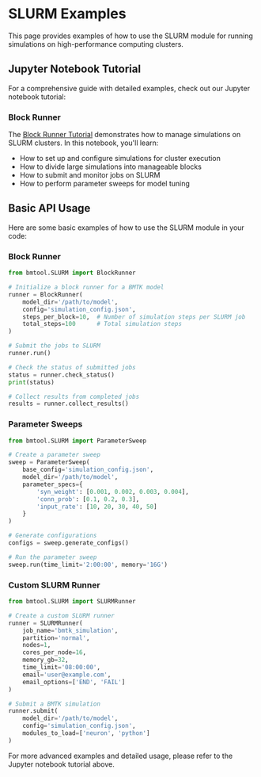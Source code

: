 # SLURM Examples

This page provides examples of how to use the SLURM module for running simulations on high-performance computing clusters.

## Jupyter Notebook Tutorial

For a comprehensive guide with detailed examples, check out our Jupyter notebook tutorial:

### Block Runner

The [Block Runner Tutorial](SLURM/using_BlockRunner.ipynb) demonstrates how to manage simulations on SLURM clusters. In this notebook, you'll learn:

- How to set up and configure simulations for cluster execution
- How to divide large simulations into manageable blocks
- How to submit and monitor jobs on SLURM
- How to perform parameter sweeps for model tuning

## Basic API Usage

Here are some basic examples of how to use the SLURM module in your code:

### Block Runner

```python
from bmtool.SLURM import BlockRunner

# Initialize a block runner for a BMTK model
runner = BlockRunner(
    model_dir='/path/to/model',
    config='simulation_config.json',
    steps_per_block=10,  # Number of simulation steps per SLURM job
    total_steps=100      # Total simulation steps
)

# Submit the jobs to SLURM
runner.run()

# Check the status of submitted jobs
status = runner.check_status()
print(status)

# Collect results from completed jobs
results = runner.collect_results()
```

### Parameter Sweeps

```python
from bmtool.SLURM import ParameterSweep

# Create a parameter sweep
sweep = ParameterSweep(
    base_config='simulation_config.json',
    model_dir='/path/to/model',
    parameter_specs={
        'syn_weight': [0.001, 0.002, 0.003, 0.004],
        'conn_prob': [0.1, 0.2, 0.3],
        'input_rate': [10, 20, 30, 40, 50]
    }
)

# Generate configurations
configs = sweep.generate_configs()

# Run the parameter sweep
sweep.run(time_limit='2:00:00', memory='16G')
```

### Custom SLURM Runner

```python
from bmtool.SLURM import SLURMRunner

# Create a custom SLURM runner
runner = SLURMRunner(
    job_name='bmtk_simulation',
    partition='normal',
    nodes=1,
    cores_per_node=16,
    memory_gb=32,
    time_limit='08:00:00',
    email='user@example.com',
    email_options=['END', 'FAIL']
)

# Submit a BMTK simulation
runner.submit(
    model_dir='/path/to/model',
    config='simulation_config.json',
    modules_to_load=['neuron', 'python']
)
```

For more advanced examples and detailed usage, please refer to the Jupyter notebook tutorial above. 